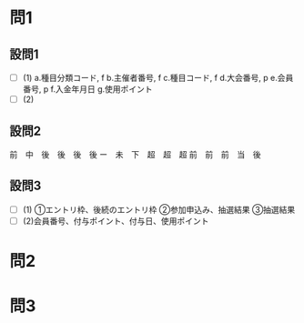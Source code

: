 # 問1

## 設問1

- [ ] (1)
a.種目分類コード, f
b.主催者番号, f
c.種目コード, f
d.大会番号, p
e.会員番号, p
f.入金年月日
g.使用ポイント
- [ ] (2)

## 設問2

前　中　後　後　後　後
ー　未　下　超　超　超
前　前　前　当　後

## 設問3

- [ ] (1)
①エントリ枠、後続のエントリ枠
②参加申込み、抽選結果
③抽選結果
- [ ] (2)会員番号、付与ポイント、付与日、使用ポイント

# 問2

# 問3
